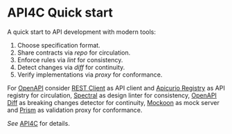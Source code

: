 # API4C Quick start

A quick start to API development with modern tools:

1. Choose specification format.
1. Share contracts via *repo* for circulation.
1. Enforce rules via *lint* for consistency.
1. Detect changes via *diff* for continuity.
1. Verify implementations via *proxy* for conformance.

For [OpenAPI](https://www.openapis.org/) consider [REST Client](https://marketplace.visualstudio.com/items?itemName=humao.rest-client) as API client and [Apicurio Registry](https://www.apicur.io/registry/) as API registry for circulation, [Spectral](https://stoplight.io/open-source/spectral) as design linter for consistency, [OpenAPI Diff](https://www.oasdiff.com/) as breaking changes detector for continuity, [Mockoon](https://mockoon.com/) as mock server and [Prism](https://stoplight.io/open-source/prism) as validation proxy for conformance.

*See* [API4C](https://hrytsenko.atlassian.net/wiki/spaces/API4C/pages/2601058305/API4C+Framework) for details.
